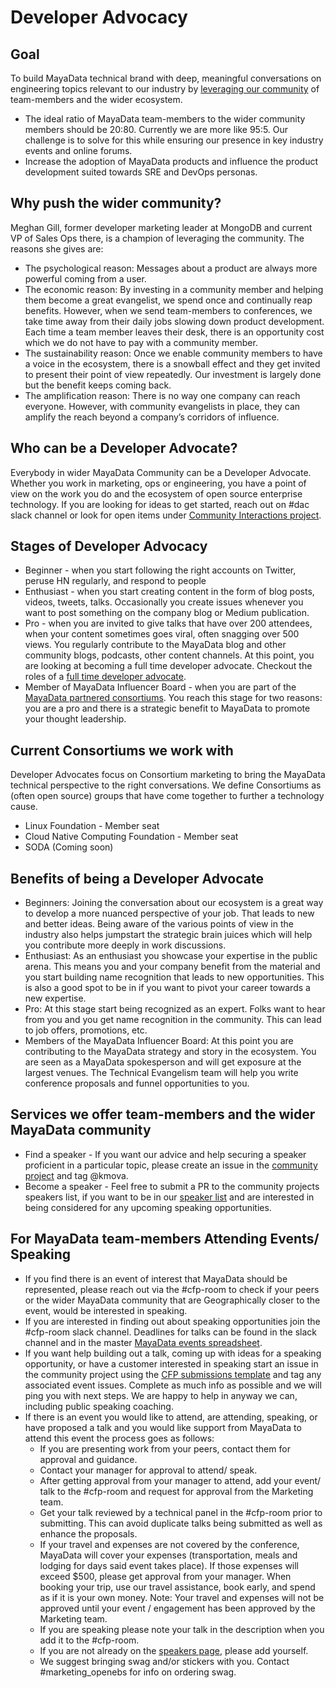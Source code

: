 # Developer Advocacy

## Goal

To build MayaData technical brand with deep, meaningful conversations on engineering topics relevant to our industry by [leveraging our community](http://web.archive.org/web/20120625174339/http://meghangill.com:80/2012/06/11/why-invest-in-communit-leaders/) of team-members and the wider ecosystem.

- The ideal ratio of MayaData team-members to the wider community members should be 20:80. Currently we are more like 95:5. Our challenge is to solve for this while ensuring our presence in key industry events and online forums.
- Increase the adoption of MayaData products and influence the product development suited towards SRE and DevOps personas. 

## Why push the wider community?
Meghan Gill, former developer marketing leader at MongoDB and current VP of Sales Ops there, is a champion of leveraging the community. The reasons she gives are:

- The psychological reason: Messages about a product are always more powerful coming from a user.
- The economic reason: By investing in a community member and helping them become a great evangelist, we spend once and continually reap benefits. However, when we send team-members to conferences, we take time away from their daily jobs slowing down product development. Each time a team member leaves their desk, there is an opportunity cost which we do not have to pay with a community member.
- The sustainability reason: Once we enable community members to have a voice in the ecosystem, there is a snowball effect and they get invited to present their point of view repeatedly. Our investment is largely done but the benefit keeps coming back.
- The amplification reason: There is no way one company can reach everyone. However, with community evangelists in place, they can amplify the reach beyond a company’s corridors of influence.

## Who can be a Developer Advocate?

Everybody in wider MayaData Community can be a Developer Advocate. Whether you work in marketing, ops or engineering, you have a point of view on the work you do and the ecosystem of open source enterprise technology. If you are looking for ideas to get started, reach out on #dac slack channel or look for open items under [Community Interactions project](https://github.com/orgs/mayadata-io/projects/2). 

## Stages of Developer Advocacy
- Beginner - when you start following the right accounts on Twitter, peruse HN regularly, and respond to people
- Enthusiast - when you start creating content in the form of blog posts, videos, tweets, talks. Occasionally you create issues whenever you want to post something on the company blog or Medium publication.
- Pro - when you are invited to give talks that have over 200 attendees, when your content sometimes goes viral, often snagging over 500 views. You regularly contribute to the MayaData blog and other community blogs, podcasts, other content channels. At this point, you are looking at becoming a full time developer advocate. Checkout the roles of a [full time developer advocate](https://github.com/mayadata-io/culture/blob/master/job-roles/developer-advocate.md). 
- Member of MayaData Influencer Board - when you are part of the [MayaData partnered consortiums](#Current-Consortiums-we-work-with). You reach this stage for two reasons: you are a pro and there is a strategic benefit to MayaData to promote your thought leadership.

## Current Consortiums we work with
Developer Advocates focus on Consortium marketing to bring the MayaData technical perspective to the right conversations. We define Consortiums as (often open source) groups that have come together to further a technology cause.
- Linux Foundation - Member seat
- Cloud Native Computing Foundation - Member seat
- SODA (Coming soon) 

## Benefits of being a Developer Advocate
- Beginners: Joining the conversation about our ecosystem is a great way to develop a more nuanced perspective of your job. That leads to new and better ideas. Being aware of the various points of view in the industry also helps jumpstart the strategic brain juices which will help you contribute more deeply in work discussions.
- Enthusiast: As an enthusiast you showcase your expertise in the public arena. This means you and your company benefit from the material and you start building name recognition that leads to new opportunities. This is also a good spot to be in if you want to pivot your career towards a new expertise.
- Pro: At this stage start being recognized as an expert. Folks want to hear from you and you get name recognition in the community. This can lead to job offers, promotions, etc.
- Members of the MayaData Influencer Board: At this point you are contributing to the MayaData strategy and story in the ecosystem. You are seen as a MayaData spokesperson and will get exposure at the largest venues. The Technical Evangelism team will help you write conference proposals and funnel opportunities to you.

## Services we offer team-members and the wider MayaData community
- Find a speaker - If you want our advice and help securing a speaker proficient in a particular topic, please create an issue in the [community project](https://github.com/mayadata-io/community) and tag @kmova.
- Become a speaker - Feel free to submit a PR to the community projects speakers list, if you want to be in our [speaker list](https://github.com/mayadata-io/community/tree/master/speakers) and are interested in being considered for any upcoming speaking opportunities.

## For MayaData team-members Attending Events/ Speaking
- If you find there is an event of interest that MayaData should be represented, please reach out via the #cfp-room to check if your peers or the wider MayaData community that are Geographically closer to the event, would be interested in speaking.
- If you are interested in finding out about speaking opportunities join the #cfp-room slack channel. Deadlines for talks can be found in the slack channel and in the master [MayaData events spreadsheet](https://docs.google.com/spreadsheets/d/18oNIt4pnIx90GrVu9KC52-hSSR2KL4LpTP02RSvpGls/edit#gid=0).
- If you want help building out a talk, coming up with ideas for a speaking opportunity, or have a customer interested in speaking start an issue in the community project using the [CFP submissions template](https://github.com/mayadata-io/community/issues/new/choose) and tag any associated event issues. Complete as much info as possible and we will ping you with next steps. We are happy to help in anyway we can, including public speaking coaching.
- If there is an event you would like to attend, are attending, speaking, or have proposed a talk and you would like support from MayaData to attend this event the process goes as follows:
  - If you are presenting work from your peers, contact them for approval and guidance. 
  - Contact your manager for approval to attend/ speak.
  - After getting approval from your manager to attend, add your event/ talk to the #cfp-room and request for approval from the Marketing team.
  - Get your talk reviewed by a technical panel in the #cfp-room prior to submitting. This can avoid duplicate talks being submitted as well as enhance the proposals. 
  - If your travel and expenses are not covered by the conference, MayaData will cover your expenses (transportation, meals and lodging for days said event takes place). If those expenses will exceed $500, please get approval from your manager. When booking your trip, use our travel assistance, book early, and spend as if it is your own money. Note: Your travel and expenses will not be approved until your event / engagement has been approved by the Marketing team.
  - If you are speaking please note your talk in the description when you add it to the #cfp-room.
  - If you are not already on the [speakers page](https://github.com/mayadata-io/community/tree/master/speakers), please add yourself.
  - We suggest bringing swag and/or stickers with you. Contact #marketing_openebs for info on ordering swag.



